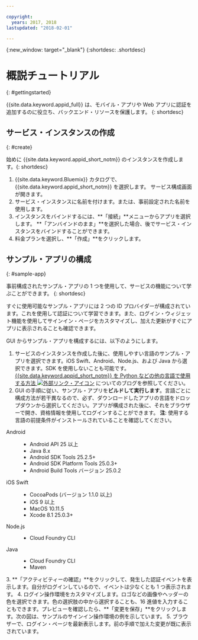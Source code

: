 ```yaml
---

copyright:
  years: 2017, 2018
lastupdated: "2018-02-01"

---
```


{:new_window: target="_blank"}
{:shortdesc: .shortdesc}

# 概説チュートリアル
{: #gettingstarted}

{{site.data.keyword.appid_full}} は、モバイル・アプリや Web アプリに認証を追加するのに役立ち、バックエンド・リソースを保護します。
{: shortdesc}

## サービス・インスタンスの作成
{: #create}

始めに {{site.data.keyword.appid_short_notm}} のインスタンスを作成します。{: shortdesc}

1. {{site.data.keyword.Bluemix}} カタログで、{{site.data.keyword.appid_short_notm}} を選択します。 サービス構成画面が開きます。
2. サービス・インスタンスに名前を付けます。または、事前設定された名前を使用します。
3. インスタンスをバインドするには、**「接続」**メニューからアプリを選択します。 **「アンバインドのまま」**を選択した場合、後でサービス・インスタンスをバインドすることができます。
4. 料金プランを選択し、**「作成」**をクリックします。

## サンプル・アプリの構成
{: #sample-app}

事前構成されたサンプル・アプリの 1 つを使用して、サービスの機能について学ぶことができます。
{: shortdesc}

すぐに使用可能なサンプル・アプリには 2 つの ID プロバイダーが構成されています。これを使用して認証について学習できます。また、ログイン・ウィジェット機能を使用してサインイン・ページをカスタマイズし、加えた更新がすぐにアプリに表示されることも確認できます。

GUI からサンプル・アプリを構成するには、以下のようにします。

1. サービスのインスタンスを作成した後に、使用しやすい言語のサンプル・アプリを選択できます。iOS Swift、Android、Node.js、および Java から選択できます。SDK を使用しないことも可能です。<a href="https://github.com/mnsn/appid-python-flask-example" target="_blank">{{site.data.keyword.appid_short_notm}} を Python などの他の言語で使用する方法 <img src="../../icons/launch-glyph.svg" alt="外部リンク・アイコン"></a> についてのブログを参照してください。
2. GUI の手順に従い、サンプル・アプリを**ビルドして実行します**。言語ごとに構成方法が若干異なるので、必ず、ダウンロードしたアプリの言語をドロップダウンから選択してください。アプリが構成された後に、それをブラウザーで開き、資格情報を使用してログインすることができます。
  **注**: 使用する言語の前提条件がインストールされていることを確認してください。
  <dl>
    <dt> Android </dt>
      <dd><ul><li> Android API 25 以上 </li><li> Java 8.x </li><li> Android SDK Tools 25.2.5+ </li><li> Android SDK Platform Tools 25.0.3+ </li><li> Android Build Tools バージョン 25.0.2 </li></ul></dd>
    <dt> iOS Swift</dt>
      <dd><ul><li> CocoaPods (バージョン 1.1.0 以上) </li><li> iOS 9 以上 </li><li> MacOS 10.11.5 </li><li> Xcode 8.1 25.0.3+ </li></ul></dd>
    <dt> Node.js </dt>
      <dd><ul><li> Cloud Foundry CLI </li></ul></dd>
    <dt> Java </dt>
      <dd><ul><li> Cloud Foundry CLI </li><li> Maven </li></ul></dd>
  </dl>
3. **「アクティビティーの確認」**をクリックして、発生した認証イベントを表示します。自分がログインしているので、イベントは少なくとも 1 つ表示されます。
4. ログイン操作環境をカスタマイズします。ロゴなどの画像やヘッダーの色を選択できます。色の選択肢の中から選択することも、16 進値を入力することもできます。プレビューを確認したら、**「変更を保存」**をクリックします。次の図は、サンプルのサインイン操作環境の例を示しています。
5. ブラウザーで、ログイン・ページを最新表示します。前の手順で加えた変更が既に表示されています。
